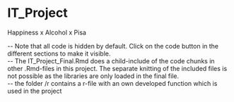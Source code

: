 # IT_Project
Happiness x Alcohol x Pisa

-- Note that all code is hidden by default. Click on the code button in the different sections to make it visible.  
-- The IT_Project_Final.Rmd does a child-include of the code chunks in other .Rmd-files in this project. The separate knitting of the included files is not possible as the libraries are only loaded in the final file.  
-- the folder /r contains a r-file with an own developed function which is used in the project  